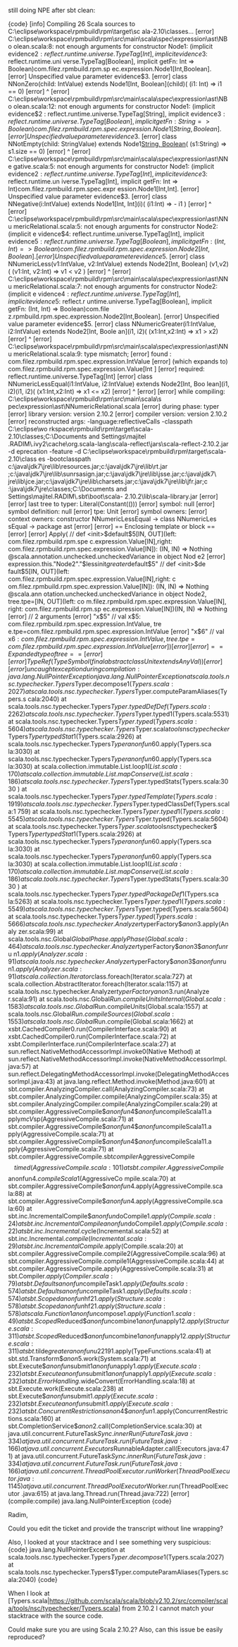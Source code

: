 still doing NPE after sbt clean:

{code}
[info] Compiling 26 Scala sources to C:\eclipse\workspace\rpmbuild\rpm\target\sc
ala-2.10\classes...
[error] C:\eclipse\workspace\rpmbuild\rpm\src\main\scala\spec\expression\ast\NBo
olean.scala:8: not enough arguments for constructor Node1: (implicit evidence$2:
 reflect.runtime.universe.TypeTag[Int], implicit evidence$3: reflect.runtime.uni
verse.TypeTag[Boolean], implicit getFn: Int => Boolean)com.filez.rpmbuild.rpm.sp
ec.expression.Node1[Int,Boolean].
[error] Unspecified value parameter evidence$3.
[error] class NNonZero(child: IntValue) extends Node1[Int, Boolean](child)( (i1:
Int) => i1 == 0)
[error]               ^
[error] C:\eclipse\workspace\rpmbuild\rpm\src\main\scala\spec\expression\ast\NBo
olean.scala:12: not enough arguments for constructor Node1: (implicit evidence$2
: reflect.runtime.universe.TypeTag[String], implicit evidence$3: reflect.runtime
.universe.TypeTag[Boolean], implicit getFn: String => Boolean)com.filez.rpmbuild
.rpm.spec.expression.Node1[String,Boolean].
[error] Unspecified value parameter evidence$3.
[error] class NNotEmpty(child: StringValue) extends Node1[String, Boolean](child
)( (s1:String) => s1.size == 0)
[error]                ^
[error] C:\eclipse\workspace\rpmbuild\rpm\src\main\scala\spec\expression\ast\NNe
gative.scala:5: not enough arguments for constructor Node1: (implicit evidence$2
: reflect.runtime.universe.TypeTag[Int], implicit evidence$3: reflect.runtime.un
iverse.TypeTag[Int], implicit getFn: Int => Int)com.filez.rpmbuild.rpm.spec.expr
ession.Node1[Int,Int].
[error] Unspecified value parameter evidence$3.
[error] class NNegative(i:IntValue) extends Node1[Int, Int](i)( (i1:Int) => - i1
)
[error]                ^
[error] C:\eclipse\workspace\rpmbuild\rpm\src\main\scala\spec\expression\ast\NNu
mericRelational.scala:5: not enough arguments for constructor Node2: (implicit e
vidence$4: reflect.runtime.universe.TypeTag[Int], implicit evidence$5: reflect.r
untime.universe.TypeTag[Boolean], implicit getFn: (Int, Int) => Boolean)com.file
z.rpmbuild.rpm.spec.expression.Node2[Int,Boolean].
[error] Unspecified value parameter evidence$5.
[error] class NNumericLess(v1:IntValue, v2:IntValue) extends Node2[Int, Boolean]
(v1,v2)( (v1:Int, v2:Int) => v1 < v2 )
[error]                   ^
[error] C:\eclipse\workspace\rpmbuild\rpm\src\main\scala\spec\expression\ast\NNu
mericRelational.scala:7: not enough arguments for constructor Node2: (implicit e
vidence$4: reflect.runtime.universe.TypeTag[Int], implicit evidence$5: reflect.r
untime.universe.TypeTag[Boolean], implicit getFn: (Int, Int) => Boolean)com.file
z.rpmbuild.rpm.spec.expression.Node2[Int,Boolean].
[error] Unspecified value parameter evidence$5.
[error] class NNumericGreater(i1:IntValue, i2:IntValue) extends Node2[Int, Boole
an](i1, i2)( (x1:Int,x2:Int) => x1 > x2)
[error]                      ^
[error] C:\eclipse\workspace\rpmbuild\rpm\src\main\scala\spec\expression\ast\NNu
mericRelational.scala:9: type mismatch;
[error]  found   : com.filez.rpmbuild.rpm.spec.expression.IntValue
[error]     (which expands to)  com.filez.rpmbuild.rpm.spec.expression.Value[Int
]
[error]  required: reflect.runtime.universe.TypeTag[Int]
[error] class NNumericLessEqual(i1:IntValue, i2:IntValue) extends Node2[Int, Boo
lean](i1, i2)(i1, i2)( (x1:Int,x2:Int) => x1 <= x2)
[error]
              ^
[error]
[error]      while compiling: C:\eclipse\workspace\rpmbuild\rpm\src\main\scala\s
pec\expression\ast\NNumericRelational.scala
[error]         during phase: typer
[error]      library version: version 2.10.2
[error]     compiler version: version 2.10.2
[error]   reconstructed args: -language:reflectiveCalls -classpath C:\eclipse\wo
rkspace\rpmbuild\rpm\target\scala-2.10\classes;C:\Documents and Settings\majitel
.RADIM\.ivy2\cache\org.scala-lang\scala-reflect\jars\scala-reflect-2.10.2.jar -d
eprecation -feature -d C:\eclipse\workspace\rpmbuild\rpm\target\scala-2.10\class
es -bootclasspath c:\java\jdk7\jre\lib\resources.jar;c:\java\jdk7\jre\lib\rt.jar
;c:\java\jdk7\jre\lib\sunrsasign.jar;c:\java\jdk7\jre\lib\jsse.jar;c:\java\jdk7\
jre\lib\jce.jar;c:\java\jdk7\jre\lib\charsets.jar;c:\java\jdk7\jre\lib\jfr.jar;c
:\java\jdk7\jre\classes;C:\Documents and Settings\majitel.RADIM\.sbt\boot\scala-
2.10.2\lib\scala-library.jar
[error]
[error]   last tree to typer: Literal(Constant(()))
[error]               symbol: null
[error]    symbol definition: null
[error]                  tpe: Unit
[error]        symbol owners:
[error]       context owners: constructor NNumericLessEqual -> class NNumericLes
sEqual -> package ast
[error]
[error] == Enclosing template or block ==
[error]
[error] Apply( // def <init>$default$5[IN, OUT](left: com.filez.rpmbuild.rpm.spe
c.expression.Value[IN],right: com.filez.rpmbuild.rpm.spec.expression.Value[IN]):
 (IN, IN) => Nothing @scala.annotation.unchecked.uncheckedVariance in object Nod
e2
[error]   expression.this."Node2"."$lessinit$greater$default$5" // def <init>$de
fault$5[IN, OUT](left: com.filez.rpmbuild.rpm.spec.expression.Value[IN],right: c
om.filez.rpmbuild.rpm.spec.expression.Value[IN]): (IN, IN) => Nothing @scala.ann
otation.unchecked.uncheckedVariance in object Node2, tree.tpe=[IN, OUT](left: co
m.filez.rpmbuild.rpm.spec.expression.Value[IN], right: com.filez.rpmbuild.rpm.sp
ec.expression.Value[IN])(IN, IN) => Nothing
[error]   // 2 arguments
[error]   "x$5" // val x$5: com.filez.rpmbuild.rpm.spec.expression.IntValue, tre
e.tpe=com.filez.rpmbuild.rpm.spec.expression.IntValue
[error]   "x$6" // val x$6: com.filez.rpmbuild.rpm.spec.expression.IntValue, tre
e.tpe=com.filez.rpmbuild.rpm.spec.expression.IntValue
[error] )
[error]
[error] == Expanded type of tree ==
[error]
[error] TypeRef(TypeSymbol(final abstract class Unit extends AnyVal))
[error]
[error] uncaught exception during compilation: java.lang.NullPointerException
java.lang.NullPointerException
        at scala.tools.nsc.typechecker.Typers$Typer.decompose$1(Typers.scala:202
7)
        at scala.tools.nsc.typechecker.Typers$Typer.computeParamAliases(Typers.s
cala:2040)
        at scala.tools.nsc.typechecker.Typers$Typer.typedDefDef(Typers.scala:226
2)
        at scala.tools.nsc.typechecker.Typers$Typer.typed1(Typers.scala:5531)
        at scala.tools.nsc.typechecker.Typers$Typer.typed(Typers.scala:5604)
        at scala.tools.nsc.typechecker.Typers$Typer.scala$tools$nsc$typechecker$
Typers$Typer$$typedStat$1(Typers.scala:2926)
        at scala.tools.nsc.typechecker.Typers$Typer$$anonfun$60.apply(Typers.sca
la:3030)
        at scala.tools.nsc.typechecker.Typers$Typer$$anonfun$60.apply(Typers.sca
la:3030)
        at scala.collection.immutable.List.loop$1(List.scala:170)
        at scala.collection.immutable.List.mapConserve(List.scala:186)
        at scala.tools.nsc.typechecker.Typers$Typer.typedStats(Typers.scala:3030
)
        at scala.tools.nsc.typechecker.Typers$Typer.typedTemplate(Typers.scala:1
919)
        at scala.tools.nsc.typechecker.Typers$Typer.typedClassDef(Typers.scala:1
759)
        at scala.tools.nsc.typechecker.Typers$Typer.typed1(Typers.scala:5545)
        at scala.tools.nsc.typechecker.Typers$Typer.typed(Typers.scala:5604)
        at scala.tools.nsc.typechecker.Typers$Typer.scala$tools$nsc$typechecker$
Typers$Typer$$typedStat$1(Typers.scala:2926)
        at scala.tools.nsc.typechecker.Typers$Typer$$anonfun$60.apply(Typers.sca
la:3030)
        at scala.tools.nsc.typechecker.Typers$Typer$$anonfun$60.apply(Typers.sca
la:3030)
        at scala.collection.immutable.List.loop$1(List.scala:170)
        at scala.collection.immutable.List.mapConserve(List.scala:186)
        at scala.tools.nsc.typechecker.Typers$Typer.typedStats(Typers.scala:3030
)
        at scala.tools.nsc.typechecker.Typers$Typer.typedPackageDef$1(Typers.sca
la:5263)
        at scala.tools.nsc.typechecker.Typers$Typer.typed1(Typers.scala:5549)
        at scala.tools.nsc.typechecker.Typers$Typer.typed(Typers.scala:5604)
        at scala.tools.nsc.typechecker.Typers$Typer.typed(Typers.scala:5666)
        at scala.tools.nsc.typechecker.Analyzer$typerFactory$$anon$3.apply(Analy
zer.scala:99)
        at scala.tools.nsc.Global$GlobalPhase.applyPhase(Global.scala:464)
        at scala.tools.nsc.typechecker.Analyzer$typerFactory$$anon$3$$anonfun$ru
n$1.apply(Analyzer.scala:91)
        at scala.tools.nsc.typechecker.Analyzer$typerFactory$$anon$3$$anonfun$ru
n$1.apply(Analyzer.scala:91)
        at scala.collection.Iterator$class.foreach(Iterator.scala:727)
        at scala.collection.AbstractIterator.foreach(Iterator.scala:1157)
        at scala.tools.nsc.typechecker.Analyzer$typerFactory$$anon$3.run(Analyze
r.scala:91)
        at scala.tools.nsc.Global$Run.compileUnitsInternal(Global.scala:1583)
        at scala.tools.nsc.Global$Run.compileUnits(Global.scala:1557)
        at scala.tools.nsc.Global$Run.compileSources(Global.scala:1553)
        at scala.tools.nsc.Global$Run.compile(Global.scala:1662)
        at xsbt.CachedCompiler0.run(CompilerInterface.scala:90)
        at xsbt.CachedCompiler0.run(CompilerInterface.scala:72)
        at xsbt.CompilerInterface.run(CompilerInterface.scala:27)
        at sun.reflect.NativeMethodAccessorImpl.invoke0(Native Method)
        at sun.reflect.NativeMethodAccessorImpl.invoke(NativeMethodAccessorImpl.
java:57)
        at sun.reflect.DelegatingMethodAccessorImpl.invoke(DelegatingMethodAcces
sorImpl.java:43)
        at java.lang.reflect.Method.invoke(Method.java:601)
        at sbt.compiler.AnalyzingCompiler.call(AnalyzingCompiler.scala:73)
        at sbt.compiler.AnalyzingCompiler.compile(AnalyzingCompiler.scala:35)
        at sbt.compiler.AnalyzingCompiler.compile(AnalyzingCompiler.scala:29)
        at sbt.compiler.AggressiveCompile$$anonfun$4$$anonfun$compileScala$1$1.a
pply$mcV$sp(AggressiveCompile.scala:71)
        at sbt.compiler.AggressiveCompile$$anonfun$4$$anonfun$compileScala$1$1.a
pply(AggressiveCompile.scala:71)
        at sbt.compiler.AggressiveCompile$$anonfun$4$$anonfun$compileScala$1$1.a
pply(AggressiveCompile.scala:71)
        at sbt.compiler.AggressiveCompile.sbt$compiler$AggressiveCompile$$timed(
AggressiveCompile.scala:101)
        at sbt.compiler.AggressiveCompile$$anonfun$4.compileScala$1(AggressiveCo
mpile.scala:70)
        at sbt.compiler.AggressiveCompile$$anonfun$4.apply(AggressiveCompile.sca
la:88)
        at sbt.compiler.AggressiveCompile$$anonfun$4.apply(AggressiveCompile.sca
la:60)
        at sbt.inc.IncrementalCompile$$anonfun$doCompile$1.apply(Compile.scala:2
4)
        at sbt.inc.IncrementalCompile$$anonfun$doCompile$1.apply(Compile.scala:2
2)
        at sbt.inc.Incremental$.cycle(Incremental.scala:52)
        at sbt.inc.Incremental$.compile(Incremental.scala:29)
        at sbt.inc.IncrementalCompile$.apply(Compile.scala:20)
        at sbt.compiler.AggressiveCompile.compile2(AggressiveCompile.scala:96)
        at sbt.compiler.AggressiveCompile.compile1(AggressiveCompile.scala:44)
        at sbt.compiler.AggressiveCompile.apply(AggressiveCompile.scala:31)
        at sbt.Compiler$.apply(Compiler.scala:79)
        at sbt.Defaults$$anonfun$compileTask$1.apply(Defaults.scala:574)
        at sbt.Defaults$$anonfun$compileTask$1.apply(Defaults.scala:574)
        at sbt.Scoped$$anonfun$hf2$1.apply(Structure.scala:578)
        at sbt.Scoped$$anonfun$hf2$1.apply(Structure.scala:578)
        at scala.Function1$$anonfun$compose$1.apply(Function1.scala:49)
        at sbt.Scoped$Reduced$$anonfun$combine$1$$anonfun$apply$12.apply(Structu
re.scala:311)
        at sbt.Scoped$Reduced$$anonfun$combine$1$$anonfun$apply$12.apply(Structu
re.scala:311)
        at sbt.$tilde$greater$$anonfun$$u2219$1.apply(TypeFunctions.scala:41)
        at sbt.std.Transform$$anon$5.work(System.scala:71)
        at sbt.Execute$$anonfun$submit$1$$anonfun$apply$1.apply(Execute.scala:23
2)
        at sbt.Execute$$anonfun$submit$1$$anonfun$apply$1.apply(Execute.scala:23
2)
        at sbt.ErrorHandling$.wideConvert(ErrorHandling.scala:18)
        at sbt.Execute.work(Execute.scala:238)
        at sbt.Execute$$anonfun$submit$1.apply(Execute.scala:232)
        at sbt.Execute$$anonfun$submit$1.apply(Execute.scala:232)
        at sbt.ConcurrentRestrictions$$anon$4$$anonfun$1.apply(ConcurrentRestric
tions.scala:160)
        at sbt.CompletionService$$anon$2.call(CompletionService.scala:30)
        at java.util.concurrent.FutureTask$Sync.innerRun(FutureTask.java:334)
        at java.util.concurrent.FutureTask.run(FutureTask.java:166)
        at java.util.concurrent.Executors$RunnableAdapter.call(Executors.java:47
1)
        at java.util.concurrent.FutureTask$Sync.innerRun(FutureTask.java:334)
        at java.util.concurrent.FutureTask.run(FutureTask.java:166)
        at java.util.concurrent.ThreadPoolExecutor.runWorker(ThreadPoolExecutor.
java:1145)
        at java.util.concurrent.ThreadPoolExecutor$Worker.run(ThreadPoolExecutor
.java:615)
        at java.lang.Thread.run(Thread.java:722)
[error] (compile:compile) java.lang.NullPointerException
{code}

Radim,

Could you edit the ticket and provide the transcript without line wrapping?

Also, I looked at your stacktrace and I see something very suspicious:
{code}
java.lang.NullPointerException
        at scala.tools.nsc.typechecker.Typers$Typer.decompose$1(Typers.scala:2027)
        at scala.tools.nsc.typechecker.Typers$Typer.computeParamAliases(Typers.scala:2040)
{code}

When I look at [Typers.scala|https://github.com/scala/scala/blob/v2.10.2/src/compiler/scala/tools/nsc/typechecker/Typers.scala] from 2.10.2 I cannot match your stacktrace with the source code.

Could make sure you are using Scala 2.10.2? Also, can this issue be easily reproduced?
